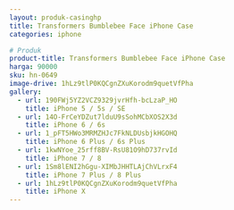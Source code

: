 ```yaml
---
layout: produk-casinghp
title: Transformers Bumblebee Face iPhone Case
categories: iphone

# Produk
product-title: Transformers Bumblebee Face iPhone Case
harga: 90000
sku: hn-0649
image-drive: 1hLz9tlP0KQCgnZXuKorodm9quetVfPha
gallery:
  - url: 190FWj5YZ2VCZ9329jvrHfh-bcLzaP_HO
    title: iPhone 5 / 5s / SE
  - url: 14O-FrCeYDZut7lduU9sSohMCbXOS2X3d
    title: iPhone 6 / 6s
  - url: 1_pFT5HWo3MRMZHJc7FkNLDUsbjkHGOHQ
    title: iPhone 6 Plus / 6s Plus
  - url: 1kwNYoe_25rff8BV-RsU81O9hD737rvId
    title: iPhone 7 / 8
  - url: 1Sm8lENI2hGgu-XIMbJHHTLAjChVLrxF4
    title: iPhone 7 Plus / 8 Plus
  - url: 1hLz9tlP0KQCgnZXuKorodm9quetVfPha
    title: iPhone X
---
```

